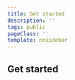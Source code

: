 ```yaml
---
title: Get started
description: ''
tags: public
pageClass: ''
template: nosidebar
---
```


## Get started
